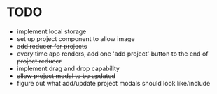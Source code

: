 # TODO
* implement local storage
* set up project component to allow image
* ~~add reducer for projects~~
* ~~every time app renders, add one 'add project' button to the end of project reducer~~
* implement drag and drop capability
* ~~allow project modal to be updated~~
* figure out what add/update project modals should look like/include


